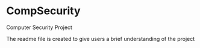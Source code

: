 # CompSecurity
Computer Security Project

The readme file is created to give users a brief understanding of the project
